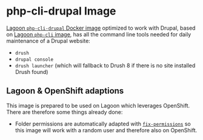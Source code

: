 # php-cli-drupal Image

[Lagoon `php-cli-drupal` Docker image](https://github.com/amazeeio/lagoon/blob/master/images/php/cli-drupal/Dockerfile)
optimized to work with Drupal, based on [Lagoon `php-cli` image](php-cli.md),
has all the command line tools needed for daily maintenance of a Drupal website:

- `drush`
- `drupal console`
- `drush launcher` (which will fallback to Drush 8 if there is no site installed
Drush found)

## Lagoon & OpenShift adaptions

This image is prepared to be used on Lagoon which leverages OpenShift. There are
therefore some things already done:

- Folder permissions are automatically adapted with [`fix-permissions`](https://github.com/sclorg/s2i-base-container/blob/master/core/root/usr/bin/fix-permissions)
so this image will work with a random user and therefore also on OpenShift.
